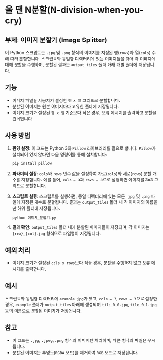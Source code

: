 # 울 땐 N분할(N-division-when-you-cry)
## 부제: 이미지 분할기 (Image Splitter)

이 Python 스크립트는 `.jpg` 및 `.png` 형식의 이미지를 지정된 행(`rows`)과 열(`cols`) 수에 따라 분할합니다. 스크립트와 동일한 디렉터리에 있는 이미지들을 찾아 각 이미지에 대해 분할을 수행하며, 분할된 결과는 `output_tiles` 폴더 아래 개별 폴더에 저장됩니다.

## 기능

- 이미지 파일을 사용자가 설정한 `행 x 열` 그리드로 분할합니다.
- 분할된 이미지는 원본 이미지마다 고유한 폴더에 저장됩니다.
- 이미지 크기가 설정된 `행 x 열` 기준보다 작은 경우, 오류 메시지를 출력하고 분할을 건너뜁니다.

## 사용 방법

1. **환경 설정**: 이 코드는 Python 3와 `Pillow` 라이브러리를 필요로 합니다. `Pillow`가 설치되어 있지 않다면 다음 명령어를 통해 설치합니다:

    ```bash
    pip install pillow
    ```

2. **파라미터 설정**: `cols`와 `rows` 변수 값을 설정하여 가로(`cols`)와 세로(`rows`) 분할 개수를 지정합니다. 예를 들어, `cols = 3`과 `rows = 3`으로 설정하면 이미지를 3x3 그리드로 분할합니다.

3. **스크립트 실행**: 스크립트를 실행하면, 동일 디렉터리에 있는 모든 `.jpg` 및 `.png` 파일이 지정된 개수로 분할됩니다. 결과는 `output_tiles` 폴더 내 각 이미지의 이름을 딴 하위 폴더에 저장됩니다.

    ```bash
    python 이미지_분할기.py
    ```

4. **결과 확인**: `output_tiles` 폴더 내에 분할된 이미지들이 저장되며, 각 이미지는 `{row}_{col}.jpg` 형식으로 파일명이 지정됩니다.

## 예외 처리

- 이미지 크기가 설정된 `cols x rows`보다 작을 경우, 분할을 수행하지 않고 오류 메시지를 출력합니다.
  
## 예시

스크립트와 동일한 디렉터리에 `example.jpg`가 있고, `cols = 3`, `rows = 3`으로 설정한 경우, `example` 폴더가 `output_tiles` 아래에 생성되며 `tile_0_0.jpg`, `tile_0_1.jpg` 등의 이름으로 분할된 이미지가 저장됩니다.

## 참고

- 이 코드는 `.jpg`, `.jpeg`, `.png` 형식의 이미지만 처리하며, 다른 형식의 파일은 무시됩니다.
- 분할된 이미지는 투명도(`RGBA` 모드)를 제거하여 `RGB` 모드로 저장됩니다.
